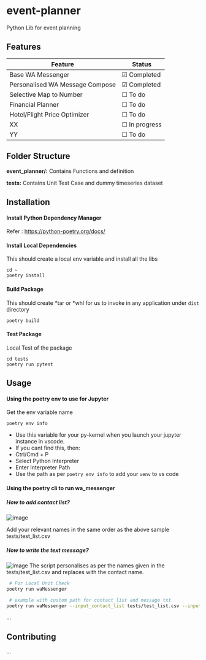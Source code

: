 # event-planner

Python Lib for event planning


## Features

| Feature                 | Status            |
| ----------------------- | ----------------- |
| Base WA Messenger            | &#9745; Completed |
| Personalised WA Message Compose          | &#9745; Completed |
| Selective Map to Number  | &#9744; To do     |
| Financial Planner   | &#9744; To do     |
| Hotel/Flight Price Optimizer  | &#9744; To do     |
| XX                      | &#9744; In progress|
| YY                      | &#9744; To do     |


## Folder Structure

**event_planner/:** Contains Functions and definition

**tests:** Contains Unit Test Case and dummy timeseries dataset

## Installation

#### Install Python Dependency Manager

Refer : https://python-poetry.org/docs/


#### Install Local Dependencies
This should create a local env variable and install all the libs
```
cd ~
poetry install
```

#### Build Package
This should create *tar or *whl for us to invoke in any application under ```dist``` directory 
```
poetry build
```

#### Test Package
Local Test of the package
```
cd tests
poetry run pytest
```

## Usage

#### Using the poetry env to use for Jupyter
Get the env variable name
```
poetry env info
```
- Use this variable for your py-kernel when you launch your jupyter instance in vscode. 
- If you cant find this, then:
- Ctrl/Cmd + P
- Select Python Interpreter
- Enter Interpreter Path
- Use the path as per ```poetry env info``` to add your ``venv`` to vs code




#### Using the poetry cli to run wa_messenger

##### How to add contact list?
  ![image](https://github.com/tekritesh/event-planner/assets/65660549/38934189-c00f-49a1-b144-b62e7ddf8ae9)

Add your relevant names in the same order as the above sample tests/test_list.csv

##### How to write the text message?
![image](https://github.com/tekritesh/event-planner/assets/65660549/9124baa9-da02-4414-9b56-14757d1ae89b)
The script personalises as per the names given in the tests/test_list.csv and replaces <NAME> with the contact name.


```bash
 # For Local Unit Check 
poetry run waMessenger 
 ```


```bash
 # example with custom path for contact list and message txt
poetry run waMessenger --input_contact_list tests/test_list.csv --input_msg_txt tests/test.txt
 ```

...

## Contributing

...

